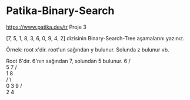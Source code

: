 # Patika-Binary-Search
https://www.patika.dev/tr
Proje 3

[7, 5, 1, 8, 3, 6, 0, 9, 4, 2] dizisinin Binary-Search-Tree aşamalarını yazınız.

Örnek: root x'dir. root'un sağından y bulunur. Solunda z bulunur vb.

Root 6'dır. 6'nın sağından 7, solundan 5 bulunur.
                  6
                /   \
               5     7
             /        \
            1          8           
           /  \         \
          0    3         9
              /  \
             2    4
